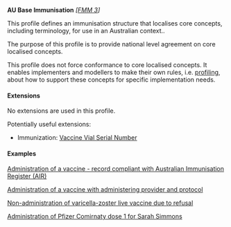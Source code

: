 **AU Base Immunisation** *[[FMM 3](guidance.html)]*

This profile defines an immunisation structure that localises core concepts, including terminology, for use in an Australian context.. 

The purpose of this profile is to provide national level agreement on core localised concepts. 

This profile does not force conformance to core localised concepts. It enables implementers and modellers to make their own rules, i.e. [profiling](http://hl7.org/fhir/profiling.html), about how to support these concepts for specific implementation needs.


#### Extensions
No extensions are used in this profile.

Potentially useful extensions:
* Immunization: [Vaccine Vial Serial Number](StructureDefinition-vaccine-serial-number.html) 


#### Examples

[Administration of a vaccine - record compliant with Australian Immunisation Register (AIR)](Immunization-example1.html)

[Administration of a vaccine with administering provider and protocol](Immunization-example2.html)

[Non-administration of varicella-zoster live vaccine due to refusal](Immunization-example0.html)

[Administration of Pfizer Comirnaty dose 1 for Sarah Simmons](Immunization-example3.html)

